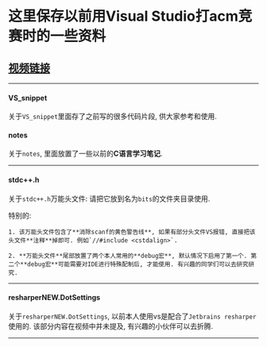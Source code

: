 # 这里保存以前用Visual Studio打acm竞赛时的一些资料

## [视频链接](https://www.bilibili.com/video/BV1Sb4y1U7zJ)

---

#### VS_snippet

关于`VS_snippet`里面存了之前写的很多代码片段, 供大家参考和使用.

#### notes

关于`notes`, 里面放置了一些以前的**C语言学习笔记**. 

---

#### stdc++.h

关于`stdc++.h`万能头文件: 请把它放到名为`bits`的文件夹目录使用. 

特别的:

	1. 该万能头文件包含了**消除scanf的黄色警告线**, 如果有部分头文件VS报错, 直接把该头文件**注释**掉即可. 例如`//#include <cstdalign>`. 
	
	2. **万能头文件**尾部放置了两个本人常用的**debug宏**, 默认情况下启用了第一个. 第二个**debug宏**可能需要对IDE进行特殊配制后, 才能使用. 有兴趣的同学们可以去研究研究.

---

#### resharperNEW.DotSettings

关于`resharperNEW.DotSettings`, 以前本人使用vs是配合了`Jetbrains resharper`使用的. 该部分内容在视频中并未提及, 有兴趣的小伙伴可以去折腾. 

---
